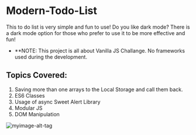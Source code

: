 
# Modern-Todo-List
This to do list is very simple and fun to use! Do you like dark mode? There is a dark mode option for those who prefer to use it to be more effective and fun!

* **NOTE: This project is all about Vanilla JS Challange. No frameworks used during the development.

## Topics Covered:
1. Saving more than one arrays to the Local Storage and call them back.
2. ES6 Classes
3. Usage of async Sweet Alert Library
4. Modular JS
5. DOM Manipulation

![myimage-alt-tag](https://www.upwork.com/att/download/portfolio/persons/uid/1275576759788146688/profile/projects/files/f0030171-ef3c-4010-92bd-87c9338dbda0)
